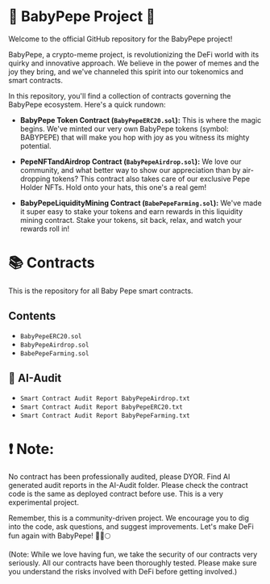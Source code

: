 # 🐸 BabyPepe Project 🚀

Welcome to the official GitHub repository for the BabyPepe project! 

BabyPepe, a crypto-meme project, is revolutionizing the DeFi world with its quirky and innovative approach. We believe in the power of memes and the joy they bring, and we've channeled this spirit into our tokenomics and smart contracts. 

In this repository, you'll find a collection of contracts governing the BabyPepe ecosystem. Here's a quick rundown:

- **BabyPepe Token Contract (`BabyPepeERC20.sol`):** This is where the magic begins. We've minted our very own BabyPepe tokens (symbol: BABYPEPE) that will make you hop with joy as you witness its mighty potential.

- **PepeNFTandAirdrop Contract (`BabyPepeAirdrop.sol`):** We love our community, and what better way to show our appreciation than by air-dropping tokens? This contract also takes care of our exclusive Pepe Holder NFTs. Hold onto your hats, this one's a real gem!

- **BabyPepeLiquidityMining Contract (`BabePepeFarming.sol`):** We've made it super easy to stake your tokens and earn rewards in this liquidity mining contract. Stake your tokens, sit back, relax, and watch your rewards roll in!

# 📚 Contracts
This is the repository for all Baby Pepe smart contracts.

## Contents 
- `BabyPepeERC20.sol`
- `BabyPepeAirdrop.sol`
- `BabePepeFarming.sol`

## 🤖 AI-Audit
- `Smart Contract Audit Report BabyPepeAirdrop.txt`
- `Smart Contract Audit Report BabyPepeERC20.txt`
- `Smart Contract Audit Report BabyPepeFarming.txt`

# ❗ Note: 
No contract has been professionally audited, please DYOR. Find AI generated audit reports in the AI-Audit folder. Please check the contract code is the same as deployed contract before use. This is a very experimental project.

Remember, this is a community-driven project. We encourage you to dig into the code, ask questions, and suggest improvements. Let's make DeFi fun again with BabyPepe! 🐸🌌🌕

(Note: While we love having fun, we take the security of our contracts very seriously. All our contracts have been thoroughly tested. Please make sure you understand the risks involved with DeFi before getting involved.)
